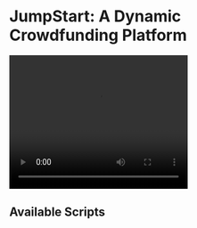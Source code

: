 # JumpStart: A Dynamic Crowdfunding Platform

<video width="320" height="240" src="https://github.com/HarshaExplorer/JumpStart/raw/main/private/1-Landing_Page.mp4" autoplay loop>
</video>




## Available Scripts

